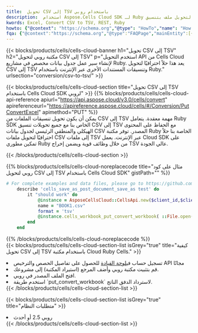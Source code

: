 ```yaml
---
title:  تحويل CSV إلى TSV باستخدام روبي
description:  استخدام Aspose.Cells Cloud SDK لـ Ruby لتحويل ملف بتنسيق CSV إلى ملف بتنسيق TSV.
kwords: Excel, Convert CSV to TSV, REST, Ruby
howto: {"@context": "https://schema.org","@type": "HowTo","name": "How to convert CSV to TSV using the Cells Cloud Ruby library.","description": "How to convert CSV to TSV using the Cells Cloud Ruby library.","image": {"@type": "ImageObject"},"url": "/ruby/conversion/csv-to-tsv/","step": [{ "@type": "HowToStep","name": "How to convert CSV to TSV using the Cells Cloud Ruby library. step 1", "image": {"@type": "ImageObject",},"url": "/ruby/conversion/csv-to-tsv/","text": "Register an account at <a href='https://dashboard.aspose.cloud/'>Dashboard</a> to get free API quota & authorization details",},{ "@type": "HowToStep","name": "How to convert CSV to TSV using the Cells Cloud Ruby library. step 1", "image": {"@type": "ImageObject",},"url": "/ruby/conversion/csv-to-tsv/","text": "Install Ruby library and add the reference (import the library) to your project.",},{ "@type": "HowToStep","name": "How to convert CSV to TSV using the Cells Cloud Ruby library. step 1", "image": {"@type": "ImageObject",},"url": "/ruby/conversion/csv-to-tsv/","text": "Open the source file in Ruby.",},{ "@type": "HowToStep","name": "How to convert CSV to TSV using the Cells Cloud Ruby library. step 1", "image": {"@type": "ImageObject",},"url": "/ruby/conversion/csv-to-tsv/","text": "Use the `put_convert_workbook` method to retrieve the resulting stream.",}, ],"supply": {"@type": "HowToSupply","name": "document"},"tool": [{"@type": "HowToTool","name": "RubyMine, Visual Studio Code, Aptana Studio, NetBeans"},{"@type": "HowToTool","name": "Aspose Cells"}],"totalTime": "PT6M"}
fqa: {"@context":"https://schema.org","@type":"FAQPage","mainEntity":[{"@type":"Question","name":"Why convert file formats in C# using REST API?","acceptedAnswer":{"@type":"Answer","text":"Documents are encoded in many ways, and some files may be incompatible with the software you use. To open and read such files, just convert them to appropriate file formats.<br/><ol><li>Install .NET SDK and add the reference (import the library) to your project.</li><li>Open the source file in C# using REST API.</li><li>Call the PutConvertWorkbookRequest() method, passing an output filename with required extension.</li><li>Get the result of conversion as a separate file.</li></ol>"}},{"@type":"Question","name":"What file formats can I convert with your C# library?","acceptedAnswer":{"@type":"Answer","text":"We support a variety of file formats for conversion using .NET library, including XLSX, Excel, xls , PDF, CSV, HTML, Markdown, XML, PNG, JPG, TIFF, Json, TXT and many more."}},{"@type":"Question","name":"What is the maximum allowed file size for conversion using this .NET library?","acceptedAnswer":{"@type":"Answer","text":"There are no file size limits for format conversions using .NET library."}}]}
---
```

{{< blocks/products/cells/cells-cloud-banner h1="تحويل CSV إلى TSV" h2="مكتبة روبي لتحويل CSV إلى TSV" p="استخدم التحويل API من Cells Cloud لإنشاء سير عمل جدول بيانات مخصص في مشاريع Ruby. يعد هذا حلاً احترافيًا لتحويل CSV إلى TSV وتنسيقات المستندات الأخرى عبر الإنترنت باستخدام Ruby." urlsection="conversion/csv-to-tsv/" >}}

{{< blocks/products/cells/cells-cloud-section title="تحويل CSV إلى TSV باستخدام Cells Cloud SDK لروبي" >}}
{{% blocks/products/cells/cells-cloud-api-reference apiurl="https://api.aspose.cloud/v3.0/cells/convert" apireferenceurl="https://apireference.aspose.cloud/cells/#/Conversion/PutConvertExcel" apimethod="PUT" %}}
<br/>
يمكن أن يكون تحويل تنسيقات الملفات من CSV إلى TSV مهمة معقدة. يتعامل Ruby SDK الخاص بنا مع جميع تحويلات تنسيق CSV إلى TSV مع الحفاظ على المحتوى الهيكلي والمنطقي الرئيسي لجدول بيانات CSV المصدر. توفر مكتبة Ruby الخاصة بنا حلاً احترافيًا لتحويل ملفات CSV إلى ملفات TSV عبر الإنترنت. يعمل Cloud SDK على تمكين مطوري Ruby من خلال وظائف قوية ويضمن إخراج TSV عالي الجودة.

{{< /blocks/products/cells/cells-cloud-section >}}

{{% blocks/products/cells/cells-cloud-noreplacecode title="مثال على كود روبي لتحويل CSV إلى TSV باستخدام Cells Cloud SDK" gistPath="" %}}
 
```ruby
# For complete examples and data files, please go to https://github.com/aspose-cells-cloud/aspose-cells-cloud-ruby/
    describe 'cells_save_as_post_document_save_as test' do
        it "should work" do
            @instance = AsposeCellsCloud::CellsApi.new($client_id,$client_secret,"v3.0","https://api.aspose.cloud/")
            name = "BOOK1.csv"
            format = 'tsv'
            @instance.cells_workbook_put_convert_workbook( ::File.open(File.expand_path("data/"+name),"r")  {|io| io.read(io.size) },{:format=>format})     
        end
    end
```
 
{{% /blocks/products/cells/cells-cloud-noreplacecode %}}
<br/>
{{< blocks/products/cells/cells-cloud-section-list isGrey="true" title="كيفية تحويل CSV إلى TSV باستخدام مكتبة Cloud Ruby Cells." >}}
<li> تسجيل حساب في<a href="https://dashboard.aspose.cloud/">لوحة القيادة</a> للحصول على تفاصيل الحصص والترخيص API مجانًا</li>
<li>قم بتثبيت مكتبة روبي وأضف المرجع (استيراد المكتبة) إلى مشروعك.</li>
<li>افتح الملف المصدر في روبي.</li>
<li>استخدم طريقة `put_convert_workbook` لاسترداد الدفق الناتج.</li>
{{< /blocks/products/cells/cells-cloud-section-list >}}

{{< blocks/products/cells/cells-cloud-section-list isGrey="true" title="متطلبات النظام" >}}
<li>روبي 2.5 أو أحدث</li>
{{< /blocks/products/cells/cells-cloud-section-list >}}
